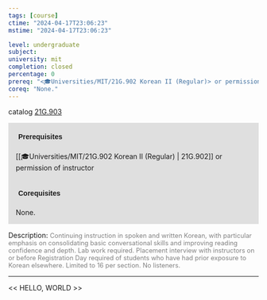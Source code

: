 ```yaml
---
tags: [course]
ctime: "2024-04-17T23:06:23"
mstime: "2024-04-17T23:06:23"

level: undergraduate
subject: 
university: mit
completion: closed
percentage: 0
prereq: "<🎓Universities/MIT/21G.902 Korean II (Regular)> or permission of instructor"
coreq: "None."
---
```


catalog [21G.903](http://student.mit.edu/catalog/m21Go.html#21G.903)

<span style="display: block; padding: 15px; background-color: rgb(100, 100, 100, 0.2);"><font id="m_prereq2223_0" style="display: block; font-family: Arial, sans-serif; font-weight: bold; padding: 5px">Prerequisites</font><br><span id="prereq2223_0">[[🎓Universities/MIT/21G.902 Korean II (Regular) | 21G.902]] or permission of instructor</span></span>
<span style="display: block; padding: 15px; background-color: rgb(100, 100, 100, 0.2);"><font id="m_coreq2223_0" style="display: block; font-family: Arial, sans-serif; font-weight: bold; padding: 5px">Corequisites</font><br><span id="coreq2223_0">None.</span></span>

<font style="">Description:</font>
<font style="color: grey; font-size: 0.8rem;">Continuing instruction in spoken and written Korean, with particular emphasis on consolidating basic conversational skills and improving reading confidence and depth. Lab work required. Placement interview with instructors on or before Registration Day required of students who have had prior exposure to Korean elsewhere. Limited to 16 per section. No listeners.</font>



---

<< HELLO, WORLD >>
